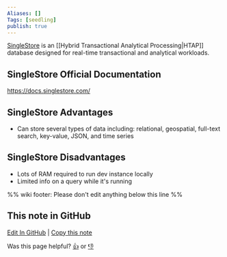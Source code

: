 ```yaml
---
Aliases: []
Tags: [seedling]
publish: true
---
```


[SingleStore](https://www.singlestore.com/) is an [[Hybrid Transactional Analytical Processing|HTAP]] database designed for real-time transactional and analytical workloads.

## SingleStore Official Documentation

https://docs.singlestore.com/

## SingleStore Advantages

- Can store several types of data including: relational, geospatial, full-text search, key-value, JSON, and time series

## SingleStore Disadvantages

- Lots of RAM required to run dev instance locally
- Limited info on a query while it's running

%% wiki footer: Please don't edit anything below this line %%

## This note in GitHub

<span class="git-footer">[Edit In GitHub](https://github.dev/data-engineering-community/data-engineering-wiki/blob/main/Tools/Databases/SingleStore.md "git-hub-edit-note") | [Copy this note](https://raw.githubusercontent.com/data-engineering-community/data-engineering-wiki/main/Tools/Databases/SingleStore.md "git-hub-copy-note")</span>

<span class="git-footer">Was this page helpful?
[👍](https://tally.so/r/mOaxjk?rating=Yes&url=https://dataengineering.wiki/Tools/Databases/SingleStore) or [👎](https://tally.so/r/mOaxjk?rating=No&url=https://dataengineering.wiki/Tools/Databases/SingleStore)</span>
